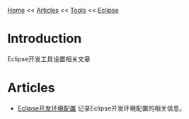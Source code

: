 [Home](../../../index.md) << [Articles](../../index.md) << [Tools](../index.md) << [Eclipse](index.md)

# Introduction

Eclipse开发工具设置相关文章

# Articles

- [Eclipse开发环境配置](eclipse开发环境配置.md)
    记录Eclipse开发环境配置的相关信息。